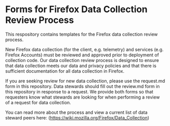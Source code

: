 # Forms for Firefox Data Collection Review Process

This respository contains templates for the Firefox data collection review process.  

New Firefox data collection (for the client, e.g. telemetry) and services (e.g. Firefox Accounts) must be reviewed and approved prior to deployment of collection code. Our data collection review process is designed to ensure that data collection meets our data and privacy policies and that there is sufficient documentation for all data collection in Firefox.  

If you are seeking review for new data collection, please use the request.md form in this repository.  Data stewards should fill out the review.md form in this repository in response to a request.  We provide both forms so that requesters know what stewards are looking for when performing a review of a request for data collection.

You can read more about the process and view a current list of data steward peers here: (https://wiki.mozilla.org/Firefox/Data_Collection)
